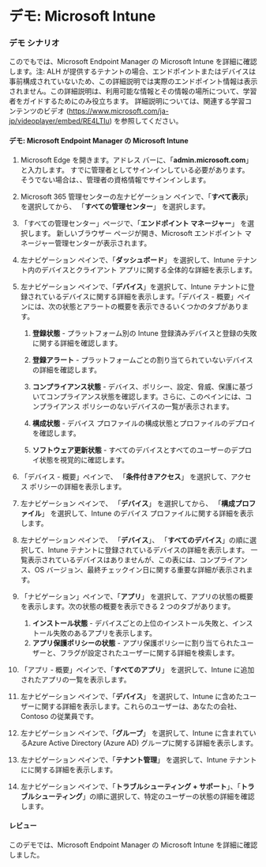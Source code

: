 ﻿---
Demo:
    title: 'Microsoft Intune'
    module: 'モジュール 3 レッスン 6: Microsoft セキュリティ ソリューションの機能を説明する: Microsoft Intune のエンドポイント セキュリティについて説明する'
---


# デモ: Microsoft Intune

### デモ シナリオ

このでもでは、Microsoft Endpoint Manager の Microsoft Intune を詳細に確認します。注: ALH が提供するテナントの場合、エンドポイントまたはデバイスは事前構成されていないため、この詳細説明では実際のエンドポイント情報は表示されません。この詳細説明は、利用可能な情報とその情報の場所について、学習者をガイドするためにのみ役立ちます。  詳細説明については、関連する学習コンテンツのビデオ (<https://www.microsoft.com/ja-jp/videoplayer/embed/RE4LTIu>) を参照してください。



#### デモ: Microsoft Endpoint Manager の Microsoft Intune

1. Microsoft Edge を開きます。アドレス バーに、「**admin.microsoft.com**」と入力します。  すでに管理者としてサインインしている必要があります。  そうでない場合は、、管理者の資格情報でサインインします。

1. Microsoft 365 管理センターの左ナビゲーション ペインで、「**すべて表示**」 を選択してから、 「**すべての管理センター**」 を選択します。

1. 「すべての管理センター」ページで、「**エンドポイント マネージャー**」 を選択します。  新しいブラウザー ページが開き、Microsoft エンドポイント マネージャー管理センターが表示されます。

1. 左ナビゲーション ペインで、「**ダッシュボード**」 を選択して、Intune テナント内のデバイスとクライアント アプリに関する全体的な詳細を表示します。

1. 左ナビゲーション ペインで、「**デバイス**」を選択して、Intune テナントに登録されているデバイスに関する詳細を表示します。「デバイス - 概要」ペインには、次の状態とアラートの概要を表示できるいくつかのタブがあります。
    1. **登録状態** - プラットフォーム別の Intune 登録済みデバイスと登録の失敗に関する詳細を確認します。
    
    1. **登録アラート** - プラットフォームごとの割り当てられていないデバイスの詳細を確認します。
    1. **コンプライアンス状態** - デバイス、ポリシー、設定、脅威、保護に基づいてコンプライアンス状態を確認します。さらに、このペインには、コンプライアンス ポリシーのないデバイスの一覧が表示されます。
    1. **構成状態** - デバイス プロファイルの構成状態とプロファイルのデプロイを確認します。
    1. **ソフトウェア更新状態** - すべてのデバイスとすべてのユーザーのデプロイ状態を視覚的に確認します。

1. 「デバイス - 概要」ペインで、 「**条件付きアクセス**」 を選択して、アクセス ポリシーの詳細を表示します。

1. 左ナビゲーション ペインで、 「**デバイス**」 を選択してから、 「**構成プロファイル**」 を選択して、Intune のデバイス プロファイルに関する詳細を表示します。

1. 左ナビゲーション ペインで、 「**デバイス**」、 「**すべてのデバイス**」の順に選択して、Intune テナントに登録されているデバイスの詳細を表示します。  一覧表示されているデバイスはありませんが、この表には、コンプライアンス、OS バージョン、最終チェックイン日に関する重要な詳細が表示されます。

1. 「ナビゲーション」ペインで、「**アプリ**」 を選択して、アプリの状態の概要を表示します。次の状態の概要を表示できる 2 つのタブがあります。
    1. **インストール状態** - デバイスごとの上位のインストール失敗と、インストール失敗のあるアプリを表示します。
    1. **アプリ保護ポリシーの状態** - アプリ保護ポリシーに割り当てられたユーザーと、フラグが設定されたユーザーに関する詳細を検索します。

1. 「アプリ - 概要」ペインで、「**すべてのアプリ**」 を選択して、Intune に追加されたアプリの一覧を表示します。

1. 左ナビゲーション ペインで、「**デバイス**」 を選択して、Intune に含めたユーザーに関する詳細を表示します。これらのユーザーは、あなたの会社、Contoso の従業員です。

1. 左ナビゲーション ペインで、「**グループ**」 を選択して、Intune に含まれているAzure Active Directory (Azure AD) グループに関する詳細を表示します。

1. 左ナビゲーション ペインで、「**テナント管理**」 を選択して、Intune テナントにに関する詳細を表示します。

1. 左ナビゲーション ペインで、「**トラブルシューティング + サポート**」、「**トラブルシューティング**」の順に選択して、特定のユーザーの状態の詳細を確認します。

#### レビュー

このデモでは、Microsoft Endpoint Manager の Microsoft Intune を詳細に確認しました。
